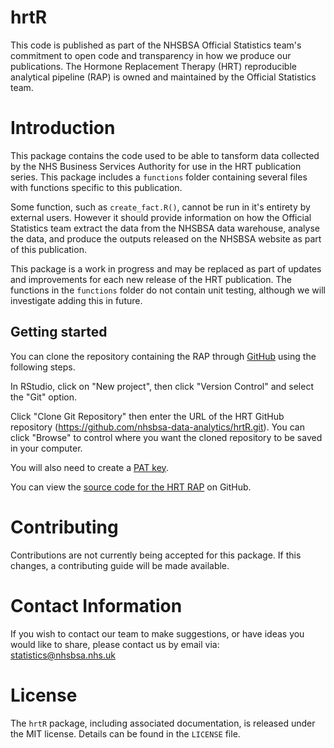 # hrtR

This code is published as part of the NHSBSA Official Statistics team's commitment to open code and transparency in how we produce our publications. The Hormone Replacement Therapy (HRT) reproducible analytical pipeline (RAP) is owned and maintained by the Official Statistics team.

# Introduction

This package contains the code used to be able to tansform data collected by the NHS Business Services Authority for use in the HRT publication series. This package includes a `functions` folder containing several files with functions specific to this publication. 

Some function, such as `create_fact.R()`, cannot be run in it's entirety by external users. However it should provide information on how the Official Statistics team extract the data from the NHSBSA data warehouse, analyse the data, and produce the outputs released on the NHSBSA website as part of this publication.

This package is a work in progress and may be replaced as part of updates and improvements for each new release of the HRT publication. The functions in the `functions` folder do not contain unit testing, although we will investigate adding this in future.

## Getting started

You can clone the repository containing the RAP through [GitHub](https://github.com/) using the following steps.

In RStudio, click on "New project", then click "Version Control" and select the "Git" option.

Click "Clone Git Repository" then enter the URL of the HRT GitHub repository (https://github.com/nhsbsa-data-analytics/hrtR.git). You can click "Browse" to control where you want the cloned repository to be saved in your computer.

You will also need to create a [PAT key](https://docs.github.com/en/authentication/keeping-your-account-and-data-secure/managing-your-personal-access-tokens).

You can view the [source code for the HRT RAP](https://github.com/nhsbsa-data-analytics/hrtR) on GitHub.


# Contributing

Contributions are not currently being accepted for this package. If this changes, a contributing guide will be made available.

# Contact Information

If you wish to contact our team to make suggestions, or have ideas you would like to share, please contact us by email via: statistics@nhsbsa.nhs.uk

# License

The `hrtR` package, including associated documentation, is released under the MIT license. Details can be found in the `LICENSE` file.
